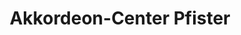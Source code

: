 ---
title: "Akkordeon-Center Pfister"
url: /muenchen/akkordeon-center-pfister/
shop: Instrumente
---